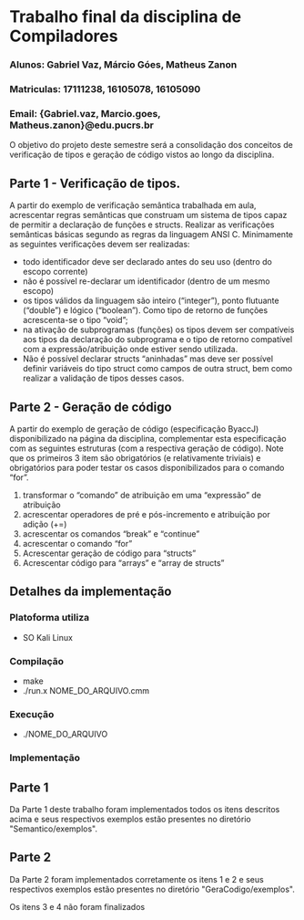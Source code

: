 # Trabalho final da disciplina de Compiladores

### Alunos: Gabriel Vaz, Márcio Góes, Matheus Zanon
### Matriculas: 17111238, 16105078, 16105090
### Email: {Gabriel.vaz, Marcio.goes, Matheus.zanon}@edu.pucrs.br

O objetivo do projeto deste semestre será a consolidação dos conceitos de verificação de tipos e geração de código vistos ao longo da disciplina.

## Parte 1 - Verificação de tipos.
A partir do exemplo de verificação semântica trabalhada em aula, acrescentar regras semânticas que construam
um sistema de tipos capaz de permitir a declaração de funções e structs. Realizar as verificações semânticas
básicas segundo as regras da linguagem ANSI C. Minimamente as seguintes verificações devem ser
realizadas:

- todo identificador deve ser declarado antes do seu uso (dentro do escopo corrente)
- não é possível re-declarar um identificador (dentro de um mesmo escopo)
- os tipos válidos da linguagem são inteiro (“integer”), ponto flutuante (“double”) e lógico
(“boolean”). Como tipo de retorno de funções acrescenta-se o tipo “void”;
- na ativação de subprogramas (funções) os tipos devem ser compatíveis aos tipos da declaração
do subprograma e o tipo de retorno compatível com a expressão/atribuição onde estiver sendo
utilizada.
- Não é possível declarar structs “aninhadas” mas deve ser possível definir variáveis do tipo
struct como campos de outra struct, bem como realizar a validação de tipos desses casos.

## Parte 2 - Geração de código
A partir do exemplo de geração de código (especificação ByaccJ) disponibilizado na página da disciplina,
complementar esta especificação com as seguintes estruturas (com a respectiva geração de código). Note
que os primeiros 3 item são obrigatórios (e relativamente triviais) e obrigatórios para poder testar os casos
disponibilizados para o comando “for”.
1. transformar o “comando” de atribuição em uma “expressão” de atribuição
2. acrescentar operadores de pré e pós-incremento e atribuição por adição (+=)
3. acrescentar os comandos “break” e “continue”
4. acrescentar o comando “for”
5. Acrescentar geração de código para “structs”
6. Acrescentar código para “arrays” e “array de structs”

## Detalhes da implementação

### Platoforma utiliza
- SO Kali Linux

### Compilação
- make
- ./run.x NOME_DO_ARQUIVO.cmm

### Execução
- ./NOME_DO_ARQUIVO

### Implementação

## Parte 1
Da Parte 1 deste trabalho foram implementados todos os itens descritos acima e seus respectivos exemplos estão presentes no diretório "Semantico/exemplos".

## Parte 2
Da Parte 2 foram implementados corretamente os itens 1 e 2 e seus respectivos exemplos estão presentes no diretório "GeraCodigo/exemplos".

Os itens 3 e 4 não foram finalizados 